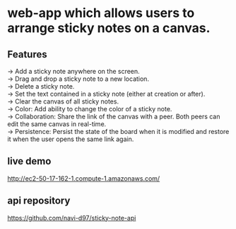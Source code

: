 # web-app which allows users to arrange sticky notes on a canvas.

## Features

-> Add a sticky note anywhere on the screen.  
-> Drag and drop a sticky note to a new location.  
-> Delete a sticky note.  
-> Set the text contained in a sticky note (either at creation or after).  
-> Clear the canvas of all sticky notes.  
-> Color: Add ability to change the color of a sticky note.  
-> Collaboration: Share the link of the canvas with a peer. Both peers can edit the same canvas in real-time.  
-> Persistence: Persist the state of the board when it is modified and restore it when the user opens the same link again.  

## live demo
http://ec2-50-17-162-1.compute-1.amazonaws.com/

## api repository

https://github.com/navi-d97/sticky-note-api
